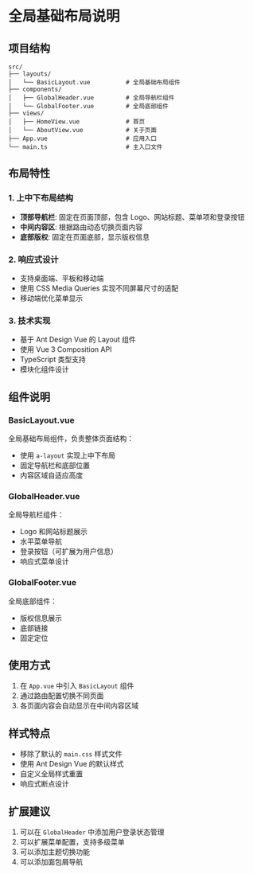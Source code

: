 # 全局基础布局说明

## 项目结构

```
src/
├── layouts/
│   └── BasicLayout.vue          # 全局基础布局组件
├── components/
│   ├── GlobalHeader.vue         # 全局导航栏组件
│   └── GlobalFooter.vue         # 全局底部组件
├── views/
│   ├── HomeView.vue             # 首页
│   └── AboutView.vue            # 关于页面
├── App.vue                      # 应用入口
└── main.ts                      # 主入口文件
```

## 布局特性

### 1. 上中下布局结构

- **顶部导航栏**: 固定在页面顶部，包含 Logo、网站标题、菜单项和登录按钮
- **中间内容区**: 根据路由动态切换页面内容
- **底部版权**: 固定在页面底部，显示版权信息

### 2. 响应式设计

- 支持桌面端、平板和移动端
- 使用 CSS Media Queries 实现不同屏幕尺寸的适配
- 移动端优化菜单显示

### 3. 技术实现

- 基于 Ant Design Vue 的 Layout 组件
- 使用 Vue 3 Composition API
- TypeScript 类型支持
- 模块化组件设计

## 组件说明

### BasicLayout.vue

全局基础布局组件，负责整体页面结构：

- 使用 `a-layout` 实现上中下布局
- 固定导航栏和底部位置
- 内容区域自适应高度

### GlobalHeader.vue

全局导航栏组件：

- Logo 和网站标题展示
- 水平菜单导航
- 登录按钮（可扩展为用户信息）
- 响应式菜单设计

### GlobalFooter.vue

全局底部组件：

- 版权信息展示
- 底部链接
- 固定定位

## 使用方式

1. 在 `App.vue` 中引入 `BasicLayout` 组件
2. 通过路由配置切换不同页面
3. 各页面内容会自动显示在中间内容区域

## 样式特点

- 移除了默认的 `main.css` 样式文件
- 使用 Ant Design Vue 的默认样式
- 自定义全局样式重置
- 响应式断点设计

## 扩展建议

1. 可以在 `GlobalHeader` 中添加用户登录状态管理
2. 可以扩展菜单配置，支持多级菜单
3. 可以添加主题切换功能
4. 可以添加面包屑导航

